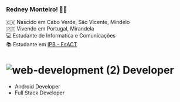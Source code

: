 ### Redney Monteiro! ✌🏿

🇨🇻 Nascido em Cabo Verde, São Vicente, Mindelo <br>
🇵🇹 Vivendo em Portugal, Mirandela <br>
💻 Estudante de Informatica e Comunicações <br>
📚 Estudante em [IPB - EsACT ](http://www.esact.ipb.pt/)



# ![web-development (2)](https://user-images.githubusercontent.com/79022289/169018832-9c1564f1-b407-4723-808e-2cec5e7f4c65.png) Developer
- Android Developer
- Full Stack Developer
